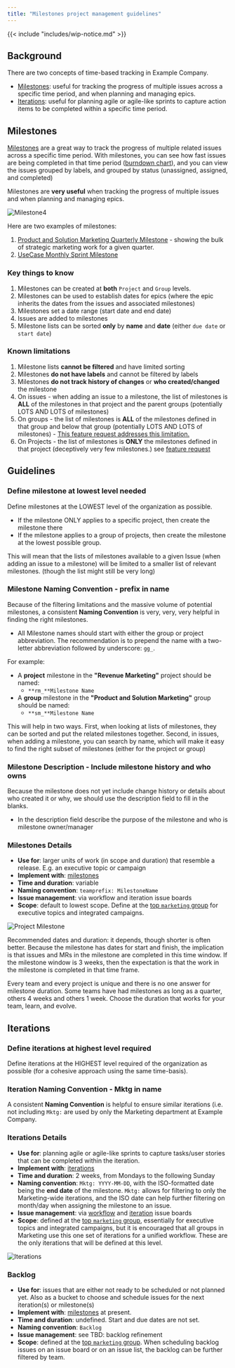 ```yaml
---
title: "Milestones project management guidelines"
---
```


{{< include "includes/wip-notice.md" >}}

## Background

There are two concepts of time-based tracking in Example Company.

* [Milestones](/handbook/marketing/project-management-guidelines/milestones/#milestones): useful for tracking the progress of multiple issues across a specific time period, and when planning and managing epics.
* [Iterations](/handbook/marketing/project-management-guidelines/milestones/#iterations): useful for planning agile or agile-like sprints to capture action items to be completed within a specific time period.

## Milestones

[Milestones](https://docs.example_company.com/ee/user/project/milestones/) are a great way to track the progress of multiple related issues across a specific time period.  With milestones, you can see how fast issues are being completed in that time period ([burndown chart](https://docs.example_company.com/ee/user/project/milestones/burndown_and_burnup_charts.html)), and you can view the issues grouped by labels, and grouped by status (unassigned, assigned, and completed)

Milestones are **very useful** when tracking the progress of multiple issues and when planning and managing epics.

![Milestone4](/handbook/marketing/project-management-guidelines/images/milestone.png)

Here are two examples of milestones:

1. [Product and Solution Marketing Quarterly Milestone](https://example_company.com/example_company-com/marketing/product-marketing/-/milestones/6) - showing the bulk of strategic marketing work for a given quarter.
1. [UseCase Monthly Sprint Milestone](https://example_company.com/example_company-com/marketing/product-marketing/-/milestones/12)

### Key things to know

1. Milestones can be created at **both** `Project` and `Group` levels.
1. Milestones can be used to establish dates for epics (where the epic inherits the dates from the issues and associated milestones)
1. Milestones set a date range (start date and end date)
1. Issues are added to milestones
1. Milestone lists can be sorted **only** by **name** and **date** (either `due date` or `start date`)

### Known limitations

1. Milestone lists **cannot be filtered** and have limited sorting
1. Milestones **do not have labels** and cannot be filtered by labels
1. Milestones **do not track history of changes** or **who created/changed** the milestone
1. On issues - when adding an issue to a milestone, the list of milestones is **ALL** of the milestones in that project and the parent groups (potentially LOTS AND LOTS of milestones)
1. On groups - the list of milestones is **ALL** of the milestones defined in that group and below that group (potentially LOTS AND LOTS of milestones) - [This feature request addresses this limitation.](https://example_company.com/example_company-org/example_company/-/issues/214652)
1. On Projects - the list of milestones is **ONLY** the milestones defined in that project (deceptively very few milestones.) see [feature request](https://example_company.com/example_company-org/example_company/-/issues/214901)

## Guidelines

### Define milestone at lowest level needed

Define milestones at the LOWEST level of the organization as possible.

* If the milestone ONLY applies to a specific project, then create the milestone there
* If the milestone applies to a group of projects, then create the milestone at the lowest possible group.

This will mean that the lists of milestones available to a given Issue (when adding an issue to a milestone) will be limited to a smaller list of relevant milestones. (though the list might still be very long)

### Milestone Naming Convention - prefix in name

Because of the filtering limitations and the massive volume of potential milestones, a consistent **Naming Convention** is very, very, very helpful in finding the right milestones.

* All Milestone names should start with either the group or project abbreviation. The recommendation is to prepend the name with a two-letter abbreviation followed by underscore: `gg_`.

For example:

* A **project** milestone in the **"Revenue Marketing"** project should be named:
  * `**rm_**Milestone Name`
* A **group** milestone in the **"Product and Solution Marketing"** group should be named:
  * `**sm_**Milestone Name`

This will help in two ways.  First, when looking at lists of milestones, they can be sorted and put the related milestones together.   Second, in issues, when adding a milestone, you can search by name, which will make it easy to find the right subset of milestones (either for the project or group)

### Milestone Description - Include milestone history and who owns

Because the milestone does not yet include change history or details about who created it or why, we should use the description field to fill in the blanks.

* In the description field describe the purpose of the milestone and who is milestone owner/manager

### Milestones Details

* **Use for**: larger units of work (in scope and duration) that resemble a release. E.g. an executive topic or campaign
* **Implement with**: [milestones](https://docs.example_company.com/ee/user/project/milestones/)
* **Time and duration**: variable
* **Naming convention**: `teamprefix: MilestoneName`
* **Issue management**: via workflow and iteration issue boards
* **Scope**: default to lowest scope. Define at the [top `marketing` group](https://example_company.com/groups/example_company-com/marketing/-/milestones/) for executive topics and integrated campaigns.

![Project Milestone](/handbook/marketing/project-management-guidelines/images/project-milestones.png)

Recommended dates and duration: it depends, though shorter is often better. Because the milestone has dates for start and finish, the implication is that issues and MRs in the milestone are completed in this time window.  If the milestone window is 3 weeks, then the expectation is that the work in the milestone is completed in that time frame.

Every team and every project is unique and there is no one answer for milestone duration.  Some teams have had milestones as long as a quarter, others 4 weeks and others 1 week.  Choose the duration that works for your team, learn, and evolve.

## Iterations

### Define iterations at highest level required

Define iterations at the HIGHEST level required of the organization as possible (for a cohesive approach using the same time-basis).

### Iteration Naming Convention - Mktg in name

A consistent **Naming Convention** is helpful to ensure similar iterations (i.e. not including `Mktg:` are used by only the Marketing department at Example Company.

### Iterations Details

* **Use for**: planning agile or agile-like sprints to capture tasks/user stories that can be completed within the iteration.
* **Implement with**: [iterations](https://docs.example_company.com/ee/user/group/iterations/)
* **Time and duration**: 2 weeks, from Mondays to the following Sunday
* **Naming convention**: `Mktg: YYYY-MM-DD`, with the ISO-formatted date being the **end date** of the milestone. `Mktg:` allows for filtering to only the Marketing-wide iterations, and the ISO date can help further filtering on month/day when assigning the milestone to an issue.
* **Issue management**: via [workflow](/handbook/marketing/project-management-guidelines/boards/#workflow-board) and [iteration](/handbook/marketing/project-management-guidelines/boards/#iteration-board) issue boards
* **Scope**: defined at the [top `marketing` group](https://example_company.com/groups/example_company-com/marketing/-/milestones/), essentially for executive topics and integrated campaigns, but it is encouraged that all groups in Marketing use this one set of iterations for a unified workflow. These are the only iterations that will be defined at this level.

![Iterations](/handbook/marketing/project-management-guidelines/images/iterations.png)

### Backlog

* **Use for**: issues that are either not ready to be scheduled or not planned yet. Also as a bucket to choose and schedule issues for the next iteration(s) or milestone(s)
* **Implement with**: [milestones](https://docs.example_company.com/ee/user/project/milestones/) at present.
* **Time and duration**: undefined. Start and due dates are not set.
* **Naming convention**: `Backlog`
* **Issue management**: see TBD: backlog refinement
* **Scope**: defined at the [top `marketing` group](https://example_company.com/groups/example_company-com/marketing/-/milestones/). When scheduling backlog issues on an issue board or on an issue list, the backlog can be further filtered by team.
